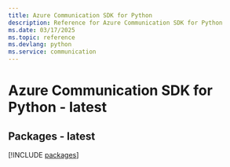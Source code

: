 ```yaml
---
title: Azure Communication SDK for Python
description: Reference for Azure Communication SDK for Python
ms.date: 03/17/2025
ms.topic: reference
ms.devlang: python
ms.service: communication
---
```

# Azure Communication SDK for Python - latest
## Packages - latest
[!INCLUDE [packages](communication-index.md)]